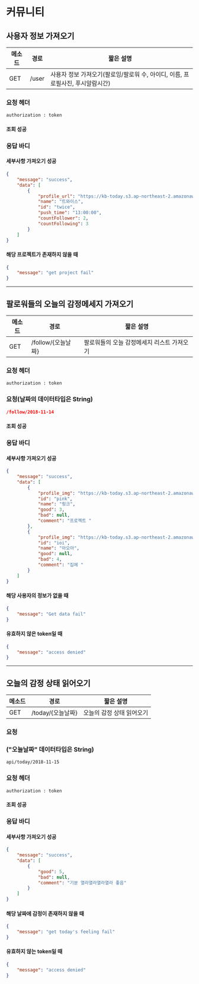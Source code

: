 # 커뮤니티

## 사용자 정보 가져오기

| 메소드 | 경로  | 짧은 설명                                                    |
| ------ | ----- | ------------------------------------------------------------ |
| GET    | /user | 사용자 정보 가져오기(팔로잉/팔로워 수, 아이디, 이름, 프로필사진, 푸시알람시간) |

### 요청 헤더

```
authorization : token
```

#### 조회 성공

### 응답 바디

#### 세부사항 가져오기 성공

```json
{
    "message": "success",
    "data": [
        {
            "profile_url": "https://kb-today.s3.ap-northeast-2.amazonaws.com/1541789189792.png",
            "name": "트와이스",
            "id": "twice",
            "push_time": "13:00:00",
            "countFollower": 2,
            "countFollowing": 3
        }
    ]
}
```

#### 해당 프로젝트가 존재하지 않을 때

```json
{
    "message": "get project fail"
}
```





------

## 팔로워들의 오늘의 감정메세지 가져오기

| 메소드 | 경로               | 짧은 설명                                  |
| ------ | ------------------ | ------------------------------------------ |
| GET    | /follow/{오늘날짜} | 팔로워들의 오늘 감정메세지 리스트 가져오기 |

### 요청 헤더

```
authorization : token
```

### 요청(날짜의 데이터타입은 String)

```json
/follow/2018-11-14
```

#### 조회 성공

### 응답 바디

#### 세부사항 가져오기 성공

```json
{
    "message": "success",
    "data": [
        {
            "profile_img": "https://kb-today.s3.ap-northeast-2.amazonaws.com/1541789189792.png",
            "id": "pink",
            "name": "핑크",
            "good": 3,
            "bad": null,
            "comment": "프로젝트 "
        },
        {
            "profile_img": "https://kb-today.s3.ap-northeast-2.amazonaws.com/1541789189792.png",
            "id": "ioi",
            "name": "아오아",
            "good": null,
            "bad": 4,
            "comment": "집에 "
        }
    ]
}
```

#### 해당 사용자의 정보가 없을 때

```json
{
    "message": "Get data fail"
}
```

#### 유효하지 않은 token일 때

```json
{
    "message": "access denied"
}
```





------

## 오늘의 감정 상태 읽어오기

| 메소드 | 경로              | 짧은 설명                 |
| ------ | ----------------- | ------------------------- |
| GET    | /today/{오늘날짜} | 오늘의 감정 상태 읽어오기 |

### 요청

### ("오늘날짜" 데이터타입은 String)

```
api/today/2018-11-15
```

### 요청 헤더

```
authorization : token
```

#### 조회 성공

### 응답 바디

#### 세부사항 가져오기 성공

```json
{
    "message": "success",
    "data": [
        {
            "good": 5,
            "bad": null,
            "comment": "기분 열라열라열라열라 좋음"
        }
    ]
}
```

#### 해당 날짜에 감정이 존재하지 않을 때

```json
{
    "message": "get today's feeling fail"
}
```

#### 유효하지 않는 token일 때

```json
{
    "message": "access denied"
}
```


